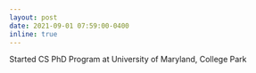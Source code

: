 ```yaml
---
layout: post
date: 2021-09-01 07:59:00-0400
inline: true
---
```

Started CS PhD Program at University of Maryland, College Park
<!-- A simple inline announcement with Markdown emoji! :sparkles: :smile: -->
